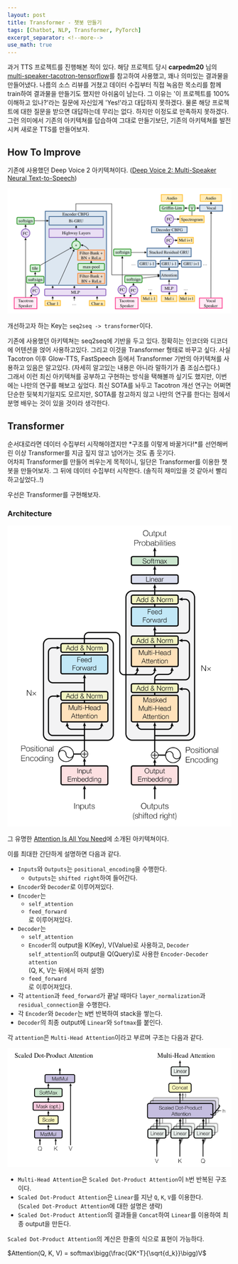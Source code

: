 ```yaml
---
layout: post
title: Transformer - 챗봇 만들기
tags: [Chatbot, NLP, Transformer, PyTorch]
excerpt_separator: <!--more-->
use_math: true
---
```


과거 TTS 프로젝트를 진행해본 적이 있다. 해당 프로젝트 당시 **carpedm20** 님의 [multi-speaker-tacotron-tensorflow](https://github.com/carpedm20/multi-speaker-tacotron-tensorflow)를 참고하여 사용했고, 꽤나 의미있는 결과물을 만들어냈다. 나름의 소스 리뷰를 거쳤고 데이터 수집부터 직접 녹음한 목소리를 함께 train하여 결과물을 만들기도 했지만 아쉬움이 남는다.<!--more--> 그 이유는 '이 프로젝트를 100% 이해하고 있나?'라는 질문에 자신있게 'Yes!'라고 대답하지 못하겠다. 물론 해당 프로젝트에 대한 질문을 받으면 대답하는데 무리는 없다. 하지만 이정도로 만족하지 못하겠다. 그런 의미에서 기존의 아키텍쳐를 답습하여 그대로 만들기보단, 기존의 아키텍쳐를 발전시켜 새로운 TTS를 만들어보자.

## How To Improve

기존에 사용했던 Deep Voice 2 아키텍쳐이다. ([Deep Voice 2: Multi-Speaker Neural Text-to-Speech](https://arxiv.org/abs/1705.08947))

![tacotron](/assets/img/posts/transformer_chatbot/tacotron.png)

개선하고자 하는 Key는 `seq2seq -> transformer`이다.

기존에 사용했던 아키텍쳐는 seq2seq에 기반을 두고 있다. 정확히는 인코더와 디코더에 어텐션을 얹어 사용하고있다. 그리고 이것을 Transformer 형태로 바꾸고 싶다.
사실 Tacotron 이후 Glow-TTS, FastSpeech 등에서 Transformer 기반의 아키텍쳐를 사용하고 있음은 알고있다. (자세히 알고있는 내용은 아니라 말하기가 좀 조심스럽다.)  
그래서 이런 최신 아키텍쳐를 공부하고 구현하는 방식을 택해볼까 싶기도 했지만, 이번에는 나만의 연구를 해보고 싶었다. 최신 SOTA를 놔두고 Tacotron 개선 연구는 어쩌면 단순한 뒷북치기일지도 모르지만, SOTA를 참고하지 않고 나만의 연구를 한다는 점에서 분명 배우는 것이 있을 것이라 생각한다.

## Transformer

순서대로라면 데이터 수집부터 시작해야겠지만 *구조를 이렇게 바꿀거다!*를 선언해버린 이상 Transformer를 지금 짚지 않고 넘어가는 것도 좀 웃기다.  
어차피 Transformer를 만들어 씌우는게 목적이니, 일단은 Transformer를 이용한 챗봇을 만들어보자. 그 뒤에 데이터 수집부터 시작한다. (솔직히 재미있을 것 같아서 빨리 하고싶었다..!)

우선은 Transformer를 구현해보자.

### Architecture

![transformer_architecture](/assets/img/posts/transformer_chatbot/transformer_architecture.png)

그 유명한 [Attention Is All You Need](https://arxiv.org/abs/1706.03762)에 소개된 아키텍쳐이다.

이를 최대한 간단하게 설명하면 다음과 같다.

- `Inputs`와 `Outputs`는 `positional_encoding`을 수행한다.
    - `Outputs`는 `shifted right`하여 들어간다.
- `Encoder`와 `Decoder`로 이루어져있다.
- `Encoder`는
    - `self_attention`
    - `feed_forward`  
    로 이루어져있다.
- `Decoder`는
    - `self_attention`
    - `Encoder`의 output을 K(Key), V(Value)로 사용하고, `Decoder self_attention`의 output을 Q(Query)로 사용한 `Encoder-Decoder attention`  
    (Q, K, V는 뒤에서 마저 설명)
    - `feed_forward`  
    로 이루어져있다.
- 각 `attention`과 `feed_forward`가 끝날 때마다 `layer_normalization`과 `residual_connection`을 수행한다.
- 각 `Encoder`와 `Decoder`는 `N`번 반복하여 stack을 쌓는다.
- `Decoder`의 최종 output에 `Linear`와 `Softmax`를 붙인다.

각 `attention`은 `Multi-Head Attention`이라고 부르며 구조는 다음과 같다.

![multi_head_attention](/assets/img/posts/transformer_chatbot/multi_head_attention.png)

- `Multi-Head Attention`은 `Scaled Dot-Product Attention`이 `h`번 반복된 구조이다.
- `Scaled Dot-Product Attention`은 `Linear`를 지난 `Q`, `K`, `V`를 이용한다.  
(`Scaled Dot-Product Attention`에 대한 설명은 생략)
- `Scaled Dot-Product Attention`의 결과들을 `Concat`하여 `Linear`를 이용하여 최종 output을 만든다.

`Scaled Dot-Product Attention`의 계산은 한줄의 식으로 표현이 가능하다.  

$Attention(Q, K, V) = softmax\bigg(\frac{QK^T}{\sqrt{d_k}}\bigg)V$

